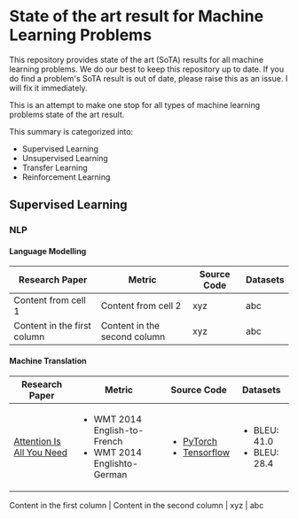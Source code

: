 # State of the art result for Machine Learning Problems

This repository provides state of the art (SoTA) results for all machine learning problems. We do our best to keep this repository up to date.  If you do find a problem's SoTA result is out of date, please raise this as an issue. I will fix it immediately.

This is an attempt to make  one stop for all types of machine learning problems state of the art result.

This summary is categorized into:

- Supervised Learning
- Unsupervised Learning
- Transfer Learning
- Reinforcement Learning

## Supervised Learning


### NLP
#### Language Modelling
Research Paper | Metric  | Source Code | Datasets
------------ | ------------- | ------------ | -------------
Content from cell 1 | Content from cell 2 | xyz | abc
Content in the first column | Content in the second column | xyz | abc


#### Machine Translation
Research Paper | Metric  | Source Code | Datasets
------------ | ------------- | ------------ | -------------
[Attention Is All You Need](https://arxiv.org/abs/1706.03762) | <ul><li> WMT 2014 English-to-French </li><li> WMT 2014 Englishto-German </li></ul> | <ul><li> [PyTorch](https://github.com/jadore801120/attention-is-all-you-need-pytorch) </li><li> [Tensorflow](https://github.com/tensorflow/tensor2tensor) </li></ul> | <ul><li> BLEU: 41.0 </li><li> BLEU: 28.4</li></ul> 

Content in the first column | Content in the second column | xyz | abc

